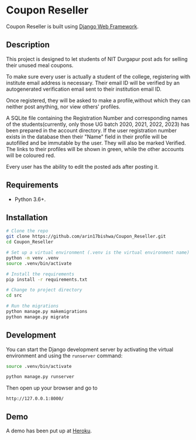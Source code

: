 # Coupon Reseller

<!-- [![Django CI](https://github.com/companyname/projectname/actions/workflows/django.yml/badge.svg)](https://github.com/companyname/projectname/actions/workflows/django.yml) -->

Coupon Reseller is built using [Django Web Framework].

[django web framework]: https://www.djangoproject.com/

## Description

This project is designed to let students of NIT Durgapur post ads for selling their unused meal coupons.

To make sure every user is actually a student of the college, registering with institute email address is necessary. Their email ID will be verified by an autogenerated verification email sent to their institution email ID.

Once registered, they will be asked to make a profile,without which they can neither post anything, nor view others' profiles.

A SQLite file containing the Registration Number and corresponding names of the students(currently, only those UG batch 2020, 2021, 2022, 2023) has been prepared in the account directory. If the user registration number exists in the database then their "Name" field in their profile will be autofilled and be immutable by the user. They will  also be marked Verified. The links to their profiles will be shown in green, while the other accounts will be coloured red.

Every user has the ability to edit the posted ads after posting it.



## Requirements

-   Python 3.6+.

## Installation

```bash
# Clone the repo
git clone https://github.com/arin17bishwa/Coupon_Reseller.git
cd Coupon_Reseller

# Set up a virtual environment (.venv is the virtual environment name)
python -m venv .venv
source .venv/bin/activate

# Install the requirements
pip install -r requirements.txt

# Change to project directory
cd src

# Run the migrations
python manage.py makemigrations
python manage.py migrate
```

## Development

You can start the Django development server by activating the virtual
environment and using the `runserver` command:

```bash
source .venv/bin/activate

python manage.py runserver
```


Then open up your browser and go to

```http request
http://127.0.0.1:8000/
```

## Demo

A demo has been put up at [Heroku](https://coupon-reseller.herokuapp.com/).


